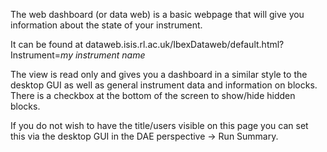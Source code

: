 The web dashboard (or data web) is a basic webpage that will give you information about the state of your instrument.

It can be found at dataweb.isis.rl.ac.uk/IbexDataweb/default.html?Instrument=_my instrument name_

The view is read only and gives you a dashboard in a similar style to the desktop GUI as well as general instrument data and information on blocks. There is a checkbox at the bottom of the screen to show/hide hidden blocks.

If you do not wish to have the title/users visible on this page you can set this via the desktop GUI in the DAE perspective -> Run Summary.
